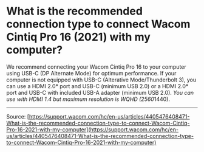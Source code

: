 # What is the recommended connection type to connect Wacom Cintiq Pro 16 (2021) with my computer?

We recommend connecting your Wacom Cintiq Pro 16 to your computer using USB-C (DP Alternate Mode) for optimum performance. If your computer is not equipped with USB-C (Alterative Mode/Thunderbolt 3), you can use a HDMI 2.0* port and USB-C (minimum USB 2.0) or a HDMI 2.0* port and USB-C with included USB-A adapter (minimum USB 2.0).
*You can use with HDMI 1.4 but maximum resolution is WQHD (2560*1440).

---
Source: [https://support.wacom.com/hc/en-us/articles/4405476408471-What-is-the-recommended-connection-type-to-connect-Wacom-Cintiq-Pro-16-2021-with-my-computer](https://support.wacom.com/hc/en-us/articles/4405476408471-What-is-the-recommended-connection-type-to-connect-Wacom-Cintiq-Pro-16-2021-with-my-computer)
